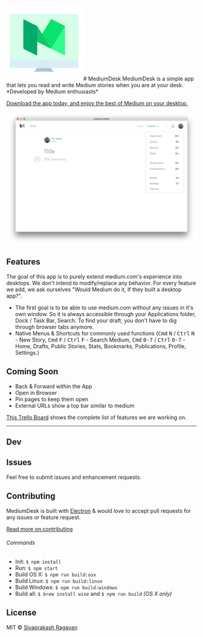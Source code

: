 <img src="static/Icon.png" width="200">
# MediumDesk
MediumDesk is a simple app that lets you read and write Medium stories when you are at your desk. *Developed by Medium enthusiasts*

[Download the app today, and enjoy the best of Medium on your desktop.](https://github.com/sivragav/mediumdesk/releases/latest)

[![](media/shortcuts.png)](https://github.com/sivragav/mediumdesk/releases/latest)

## Features
The goal of this app is to purely extend medium.com's experience into desktops. We don't intend to modify/replace any behavior. For every feature we add, we ask ourselves "Would Medium do it, If they built a desktop app?".

* The first goal is to be able to use medium.com without any issues in it's own window. So it is always accessible through your Applications folder, Dock / Task Bar, Search. To find your draft,  you don't have to dig through browser tabs anymore.
* Native Menus & Shortcuts for commonly used functions (<kbd>Cmd</kbd> <kbd>N</kbd> / <kbd>Ctrl</kbd> <kbd>N</kbd> - New Story, <kbd>Cmd</kbd> <kbd>F</kbd> / <kbd>Ctrl</kbd> <kbd>F</kbd> - Search Medium, <kbd>Cmd</kbd> <kbd>0-7</kbd> / <kbd>Ctrl</kbd> <kbd>0-7</kbd> - Home, Drafts, Public Stories, Stats, Bookmarks, Publications, Profile, Settings.)

## Coming Soon
* Back & Forward within the App
* Open in Browser
* Pin pages to keep them open
* External URLs show a top bar similar to medium

[This Trello Board](https://trello.com/b/xRgXfJ2y/mediumdesk) shows the complete list of features we are working on.

---

## Dev

## Issues

Feel free to submit issues and enhancement requests.

## Contributing

MediumDesk is built with [Electron](http://electron.atom.io) & would love to accept pull requests for any issues or feature request.

[Read more on contributing](https://github.com/sivragav/mediumdesk/blob/master/CONTRIBUTING.md)

###### Commands

- Init: `$ npm install`
- Run: `$ npm start`
- Build OS X: `$ npm run build:osx`
- Build Linux: `$ npm run build:linux`
- Build Windows: `$ npm run build:windows`
- Build all: `$ brew install wine` and `$ npm run build` *(OS X only)*

## License

MIT © [Sivaprakash Ragavan](https://medium.com/desktop-apps)
